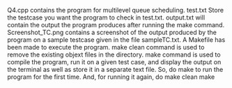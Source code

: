 Q4.cpp
    contains the program for multilevel queue scheduling.
test.txt
    Store the testcase you want the program to check in test.txt.
output.txt
    will contain the output the program produces after running the make command.
Screenshot_TC.png
    contains a screenshot of the output produced by the program on a sample testcase given in the file sampleTC.txt.
A Makefile has been made to execute the program.
make clean
    command is used to remove the existing objext files in the directory.
make
    command is used to compile the program, run it on a given test case, and display the output on the terminal as well as store it in a separate text file.
So, do
make
    to run the program for the first time. And, for running it again, do
make clean
make